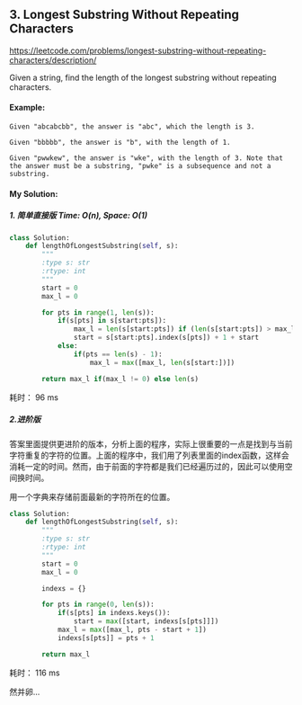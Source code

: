 ## 3. Longest Substring Without Repeating Characters

https://leetcode.com/problems/longest-substring-without-repeating-characters/description/

Given a string, find the length of the longest substring without repeating characters.


#### Example:
```
Given "abcabcbb", the answer is "abc", which the length is 3.

Given "bbbbb", the answer is "b", with the length of 1.

Given "pwwkew", the answer is "wke", with the length of 3. Note that the answer must be a substring, "pwke" is a subsequence and not a substring.
```

#### My Solution:
##### 1. 简单直接版 Time: O(n),  Space: O(1)

```python
class Solution:
    def lengthOfLongestSubstring(self, s):
        """
        :type s: str
        :rtype: int
        """
        start = 0
        max_l = 0

        for pts in range(1, len(s)):
            if(s[pts] in s[start:pts]):
                max_l = len(s[start:pts]) if (len(s[start:pts]) > max_l) else max_l
                start = s[start:pts].index(s[pts]) + 1 + start
            else:
                if(pts == len(s) - 1):
                    max_l = max([max_l, len(s[start:])])

        return max_l if(max_l != 0) else len(s)
```

耗时： 96 ms

##### 2.进阶版

答案里面提供更进阶的版本，分析上面的程序，实际上很重要的一点是找到与当前字符重复的字符的位置。上面的程序中，我们用了列表里面的index函数，这样会消耗一定的时间。然而，由于前面的字符都是我们已经遍历过的，因此可以使用空间换时间。

用一个字典来存储前面最新的字符所在的位置。

```python
class Solution:
    def lengthOfLongestSubstring(self, s):
        """
        :type s: str
        :rtype: int
        """
        start = 0
        max_l = 0

        indexs = {}

        for pts in range(0, len(s)):
            if(s[pts] in indexs.keys()):
                start = max([start, indexs[s[pts]]])
            max_l = max([max_l, pts - start + 1])
            indexs[s[pts]] = pts + 1

        return max_l
```

耗时： 116 ms

然并卵...

